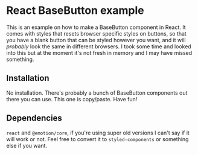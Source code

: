 # React BaseButton example
This is an example on how to make a BaseButton component in React. It comes with styles that resets browser specific styles on buttons, so that you have a blank button that can be styled however you want, and it will _probably_ look the same in different browsers. I took some time and looked into this but at the moment it's not fresh in memory and I may have missed something.

## Installation
No installation. There's probably a bunch of BaseButton components out there you can use. This one is copy/paste. Have fun!

## Dependencies
`react` and `@emotion/core`, if you're using super old versions I can't say if it will work or not. Feel free to convert it to `styled-components` or something else if you want.